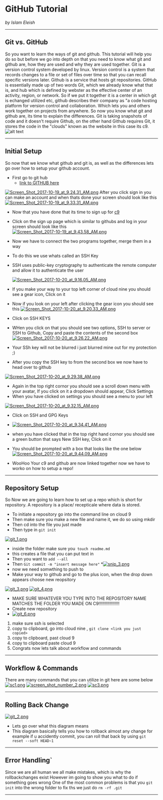 # GitHub Tutorial

_by Islam Eleish_

---
## Git vs. GitHub
So you want to learn the ways of git and github. This tutorial will help you do so but before we go into depth on that you need to know what git and github are, how they are used and why they are used together.
Git is a version control system developed by linux. Version control is a system that records changes to a file or set of files over time so that you can recall specific versions later.
Github is a service that hosts git repositories. GitHub is essentially made up of two words Git, which we already know what that is, and hub which is defined by webster as 
the effective center of an activity, region, or network. So if we put it together it is a center in which git is echanged utilized etc, github describes their company as "a code hosting platform for version control and collaboration. Which lets you and others work together on projects from anywhere.
So now you know what git and github are, its time to explain the differences. 
Git is taking snapshots of code and it doesn't require Github, on the other hand Github requires Git, it stores the code in the "clouds" known as the website in this case its c9.
![alt text](https://image.slidesharecdn.com/gitversioncontrolcomputerscience-170613072639/95/git-version-control-computer-science-6-638.jpg?cb=1497432325)

---
## Initial Setup
So now that we know what github and git is, as well as the differences lets go over how to setup your github account.
* First go to git hub
  * [link to GITHUB here](www.github.com)

[![Screen_Shot_2017-10-19_at_9.24.31_AM.png](https://s1.postimg.org/1abi0z5uxr/Screen_Shot_2017-10-19_at_9.24.31_AM.png)](https://postimg.org/image/9gj2rh74d7/)
After you click sign in you can make an account and when thats done your screen should look like this
[![Screen_Shot_2017-10-19_at_9.33.31_AM.png](https://s1.postimg.org/6fpgwrlntb/Screen_Shot_2017-10-19_at_9.33.31_AM.png)](https://postimg.org/image/1pk7ycu1fv/)
* Now that you have done that its time to sign up for [c9](c9.io)
* Click on the sign up page which is similar to githubs and log in your screen should look like this
[![Screen_Shot_2017-10-19_at_9.43.58_AM.png](https://s1.postimg.org/8lde26qslb/Screen_Shot_2017-10-19_at_9.43.58_AM.png)](https://postimg.org/image/17iotf64vv/)
* Now we have to connect the two programs together, merge them in a way
* To do this we use whats called an SSH Key
* SSH uses public-key cryptography to authenticate the remote computer and allow it to authenticate the user

  [![Screen_Shot_2017-10-20_at_9.16.05_AM.png](https://s1.postimg.org/91ktzxoigf/Screen_Shot_2017-10-20_at_9.16.05_AM.png)](https://postimg.org/image/3mmbhi9d2j/)
* If you make your way to your top left corner of cloud nine you should see a gear icon, Click on it
 * Now if you look on your left after clicking the gear icon you should see this
 [![Screen_Shot_2017-10-20_at_9.20.33_AM.png](https://s1.postimg.org/3rm8xq6nu7/Screen_Shot_2017-10-20_at_9.20.33_AM.png)](https://postimg.org/image/4r2caw9ezv/)
* Click on SSH KEYS
* WHen you click on that you should see two options, SSH to server or SSH to Github, Copy and paste the contents of the second box
 [![Screen_Shot_2017-10-20_at_9.26.22_AM.png](https://s1.postimg.org/5zdgicxn9b/Screen_Shot_2017-10-20_at_9.26.22_AM.png)](https://postimg.org/image/254ozefpbv/)
* Your SSh key will not be blurred i just blurred mine out for my protection ;)
* After you copy the SSH key to from the second box we now have to  head over to github

 [![Screen_Shot_2017-10-20_at_9.29.38_AM.png](https://s1.postimg.org/7ajxszx1xb/Screen_Shot_2017-10-20_at_9.29.38_AM.png)](https://postimg.org/image/9gjceropob/)
* Again in the top right cornor you should see a scroll down menu with your avatar, If you click on it a dropdown should appear, Click Settings
* When you have clicked on settings you should see a menu to your left

[![Screen_Shot_2017-10-20_at_9.32.15_AM.png](https://s1.postimg.org/7quxwwbtvj/Screen_Shot_2017-10-20_at_9.32.15_AM.png)](https://postimg.org/image/9f4au3241n/)
* Click on SSH and GPG Keys 
* [![Screen_Shot_2017-10-20_at_9.34.41_AM.png](https://s1.postimg.org/34ytojp0gv/Screen_Shot_2017-10-20_at_9.34.41_AM.png)](https://postimg.org/image/7o0uriuhej/)
* when you have clicked that in the top right hand cornor you should see a green button that says New SSH key, Click on it
* You should be prompted with a box that looks like the one below
[![Screen_Shot_2017-10-20_at_9.44.09_AM.png](https://s1.postimg.org/889i54hoen/Screen_Shot_2017-10-20_at_9.44.09_AM.png)](https://postimg.org/image/1tuw9izruz/)

* WooHoo Your c9 and github are now linked together now we have to worko on how to setup a repo!


---
## Repository Setup
So Now we are going to learn how to set up a repo which is short for repository.
A repository is a place/ recepticale where data is stored.
* To initiate a repository go into the command line on cloud 9 
* Then make sure you make a new file and name it, we do so using  mkdir 
* Then cd into the file you just made 
* Then type in `git init`

[![git_1.png](https://s1.postimg.org/20nf5z6khr/git_1.png)](https://postimg.org/image/3zjlwbc2t7/)

* inside the folder make sure you` touch readme.md`
* this creates a file that you can put text in
* Then you want to `add --all`
* Then `Git commit -m "insert message here"`
*[![snip_3.png](https://s1.postimg.org/5a7lj5micv/snip_3.png)](https://postimg.org/image/3wl2f4bgbv/)
* now we need somwthing to push to
* Make your way to github and go to the plus icon, when the drop down appears choose new reopsitory

[![git_3.png](https://s1.postimg.org/4kdbqfq0bj/git_3.png)](https://postimg.org/image/7bmdyic4d7/)
[![git_4.png](https://s1.postimg.org/1xq5mlrn1b/git_4.png)](https://postimg.org/image/1xq5mlrn17/)
* MAKE SURE WHATEVER YOU TYPE INTO THE REPOSITORY NAME MATCHES THE FOLDER YOU MADE ON C9!!!!!!!!!!!!!!!!!
* Create new repository
* [![git_6.png](https://s1.postimg.org/5610oqhldr/git_6.png)](https://postimg.org/image/4rukxv9aij/)
1. make sure ssh is selected
2. copy to clipboard, go into cloud nine , `git clone <link you just copied>`
3. copy to clipboard, past cloud 9
4. copy to clipboard paste cloud 9
5. Congrats now lets talk about workflow and commands
---

## Workflow & Commands
There are many commands that you can utilize in git here are some below
[![sc1.png](https://s1.postimg.org/1yk57bambj/sc1.png)](https://postimg.org/image/6s903fvbej/)
[![screen_shot_number_2.png](https://s1.postimg.org/1unwgsmyb3/screen_shot_number_2.png)](https://postimg.org/image/15umwrzfaj/)
[![sc3.png](https://s1.postimg.org/43vayjvba7/sc3.png)](https://postimg.org/image/857acxzemz/)

---
## Rolling Back Change
[![git_2.png](https://s1.postimg.org/9t2q2zp2xr/git_2.png)](https://postimg.org/image/4vu995bb4r/)
* Lets go over what this diagram means
*  This diagram basically tells you how to rollback almost any change for example if u accidently commit, you can roll that back by using `git reset --soft HEAD~1`
---
## Error Handling`
Since we are all human we all make mistakes, which is why the rollbackchanges exist
However im going to show you what to do if something goes wrong
One of the most common problems is that you `git init` into the wrong folder
to fix ths we just do `rm -rf .git`


---